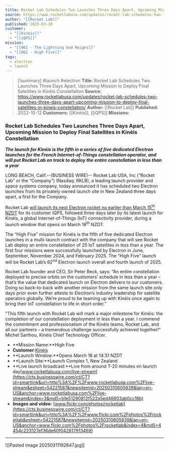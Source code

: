 ```yaml
---
title: Rocket Lab Schedules Two Launches Three Days Apart, Upcoming Mission to Deploy Final Satellites in Kinéis Constellation
source: https://www.rocketlabusa.com/updates/rocket-lab-schedules-two-launches-three-days-apart-upcoming-mission-to-deploy-final-satellites-in-kineis-constellation/
author: "[[Rocket Lab]]"
published: 2025-03-10
customer:
  - "[[Kinéis]]"
  - "[[iQPS]]"
mission:
  - "[[061 - The Lightning God Reigns]]"
  - "[[062 - High Five]]"
tags:
  - electron
  - launch
---
```


>[!summary]
#launch #electron
**Title:** Rocket Lab Schedules Two Launches Three Days Apart, Upcoming Mission to Deploy Final Satellites in Kinéis Constellation
**Source:** https://www.rocketlabusa.com/updates/rocket-lab-schedules-two-launches-three-days-apart-upcoming-mission-to-deploy-final-satellites-in-kineis-constellation/
**Author:** [[Rocket Lab]]
**Published:** 2022-10-12
**Customers:** [[Kinéis]], [[iQPS]]
**Missions:** 
### Rocket Lab Schedules Two Launches Three Days Apart, Upcoming Mission to Deploy Final Satellites in Kinéis Constellation


***The launch for Kinéis is the fifth in a series of five dedicated Electron launches for the French Internet-of-Things constellation operator, and will put Rocket Lab on track to deploy the entire constellation in less than a year***

LONG BEACH, Calif.--(BUSINESS WIRE)-- Rocket Lab USA, Inc (“Rocket Lab” or the “Company”) (Nasdaq: RKLB), a leading launch provider and space systems company, today announced it has scheduled two Electron launches from its privately owned launch site in New Zealand three days apart, a first for the Company.

Rocket Lab [will launch its next Electron rocket no earlier than March 15<sup>th</sup> NZDT](https://cts.businesswire.com/ct/CT?id=smartlink&url=https%3A%2F%2Fwww.rocketlabusa.com%2Fmissions%2Fnext-mission%2F&esheet=54221587&newsitemid=20250310605839&lan=en-US&anchor=will+launch+its+next+Electron+rocket+no+earlier+than+March+15th+NZDT&index=1&md5=67689daf3f7413ee0dffc88bd4184f0c) for its customer iQPS, followed three days later by its latest launch for Kinéis, a global Internet-of-Things (IoT) connectivity provider, during a launch window that opens on March 18<sup>th</sup> NZDT.

The “High Five” mission for Kinéis is the fifth of five dedicated Electron launches in a multi-launch contract with the company that will see Rocket Lab deploy an entire constellation of 25 IoT satellites in less than a year. The first four missions were successfully launched by Electron in June, September, November 2024, and February 2025. The “High Five” launch will be Rocket Lab’s 62<sup>nd</sup> Electron launch overall and fourth launch of 2025.

Rocket Lab founder and CEO, Sir Peter Beck, says: “An entire constellation deployed to precise orbits on the customers’ schedule in less than a year – that’s the value that dedicated launch on Electron delivers to our customers. Doing so back-to-back with another mission from the same launch site only days prior even further attests to Electron’s industry leadership for satellite operators globally. We’re proud to be teaming up with Kinéis once again to bring their IoT constellation to life in short order.”

"This fifth launch with Rocket Lab will mark a major milestone for Kinéis: the completion of our constellation deployment in less than a year. I commend the commitment and professionalism of the Kinéis teams, Rocket Lab, and all our partners – a tremendous challenge successfully achieved together!" Michel Sarthou, Kinéis Chief Technology Officer.

- **Mission Name:**High Five
- **Customer**:[Kinéis](https://cts.businesswire.com/ct/CT?id=smartlink&url=https%3A%2F%2Fwww.kineis.com%2Fen%2Fspatial-iot-connectivity%2F&esheet=54221587&newsitemid=20250310605839&lan=en-US&anchor=Kin%26eacute%3Bis&index=2&md5=708463a33dbc38adb0047a837089f100)
- **Launch Window:**Opens March 18 at 14:31 NZDT
- **Launch Site:**Launch Complex 1, New Zealand
- **Live launch broadcast:**Live from around T-20 minutes on launch day[www.rocketlabusa.com/live-stream](https://cts.businesswire.com/ct/CT?id=smartlink&url=http%3A%2F%2Fwww.rocketlabusa.com%2Flive-stream&esheet=54221587&newsitemid=20250310605839&lan=en-US&anchor=www.rocketlabusa.com%2Flive-stream&index=3&md5=bfe51290812f522a5ed46603ab0cc18b)
- **Images and video:** [www.flickr.com/photos/rocketlab](https://cts.businesswire.com/ct/CT?id=smartlink&url=http%3A%2F%2Fwww.flickr.com%2Fphotos%2Frocketlab&esheet=54221587&newsitemid=20250310605839&lan=en-US&anchor=www.flickr.com%2Fphotos%2Frocketlab&index=4&md5=4454c223127ef36de60f042817913469)

---

![[Pasted image 20250311192647.jpg]]